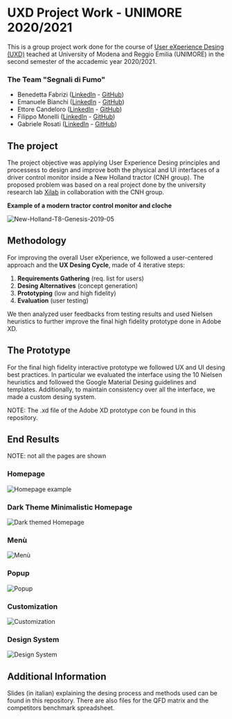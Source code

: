 # UXD Project Work - UNIMORE 2020/2021

This is a group project work done for the course of [User eXperience Desing (UXD)](https://offertaformativa.unimore.it/corso/insegnamento?cds_cod=20-262&aa_ord_id=2009&pds_cod=20-262-2&aa_off_id=2020&lang=ita&ad_cod=IMM-23&aa_corso=1&fac_id=10005&coorte=2020&anno_corrente=2021&durata=2) teached at University of Modena and Reggio Emilia (UNIMORE) in the second semester of the accademic year 2020/2021.

### The Team "Segnali di Fumo"

- Benedetta Fabrizi ([LinkedIn](https://www.linkedin.com/in/benedetta-fabrizi-54b7971b0) - [GitHub](https://github.com/BerniRubble))
- Emanuele Bianchi ([LinkedIn](https://www.linkedin.com/in/emanuele-bianchi240497/) - [GitHub](https://github.com/Manu2497))
- Ettore Candeloro ([LinkedIn](https://www.linkedin.com/in/ettore-candeloro-900081162/) - [GitHub](https://github.com/e-candeloro))
- Filippo Monelli ([LinkedIn](https://www.linkedin.com/in/filippo-monelli-8a3b76122/) - [GitHub](https://github.com/FilloMone))
- Gabriele Rosati ([LinkedIn](https://www.linkedin.com/in/gabriele-rosati-4817b01a7/) - [GitHub](https://github.com/gabri1997))

## The project

The project objective was applying User Experience Desing principles and processess to design and improve both the physical and UI interfaces of a driver control monitor inside a New Holland tractor (CNH group).
The proposed problem was based on a real project done by the university research lab [Xilab](https://www.xilab.unimore.it/) in collaboration with the CNH group.

**Example of a modern tractor control monitor and cloche**

![New-Holland-T8-Genesis-2019-05](https://user-images.githubusercontent.com/67196406/123506536-f2972f00-d664-11eb-8653-ffc56855e127.jpg)

## Methodology
For improving the overall User eXperience, we followed a user-centered approach and the **UX Desing Cycle**, made of 4 iterative steps:

1. **Requirements Gathering** (req. list for users)
2. **Desing Alternatives** (concept generation)
3. **Prototyping** (low and high fidelity)
4. **Evaluation** (user testing)

We then analyzed user feedbacks from testing results and used Nielsen heuristics to further improve the final high fidelity prototype done in Adobe XD.

## The Prototype

For the final high fidelity interactive prototype we followed UX and UI desing best practices.
In particular we evaluated the interface using the 10 Nielsen heuristics and followed the Google Material Desing guidelines and templates.
Additionally, to maintain consistency over all the interface, we made a custom desing system.

NOTE: The .xd file of the Adobe XD prototype con be found in this repository.

## End Results
NOTE: not all the pages are shown

### Homepage

![Homepage example](https://user-images.githubusercontent.com/67196406/123234899-a8367680-d4db-11eb-90e6-bb7c7987e66d.png)

### Dark Theme Minimalistic Homepage

![Dark themed Homepage](https://user-images.githubusercontent.com/67196406/123234927-b1274800-d4db-11eb-9a0f-56c30201e720.png)

### Menù

![Menù](https://user-images.githubusercontent.com/67196406/123234947-b7b5bf80-d4db-11eb-88ed-f104959bb9e9.png)

### Popup

![Popup](https://user-images.githubusercontent.com/67196406/123234958-bb494680-d4db-11eb-9fc8-afb22949b18f.png)

### Customization

![Customization](https://user-images.githubusercontent.com/67196406/123234974-bedccd80-d4db-11eb-9cbc-a730bfb59374.png)

### Design System

![Design System](https://user-images.githubusercontent.com/67196406/123234986-c308eb00-d4db-11eb-848e-19592daffd5c.png)

## Additional Information
Slides (in italian) explaining the desing process and methods used can be found in this repository.
There are also files for the QFD matrix and the competitors benchmark spreadsheet.
